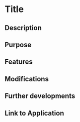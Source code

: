 # Title

## Description

## Purpose

## Features

## Modifications

## Further developments

## Link to Application


